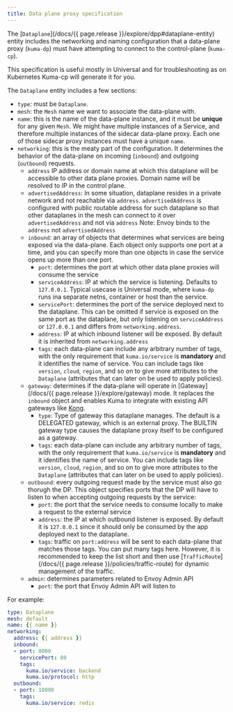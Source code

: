 ```yaml
---
title: Data plane proxy specification
---
```


The [`Dataplane`](/docs/{{ page.release }}/explore/dpp#dataplane-entity) entity includes the networking and naming configuration that a data-plane proxy (`kuma-dp`) must have attempting to connect to the control-plane (`kuma-cp`).

This specification is useful mostly in Universal and for troubleshooting as on Kubernetes Kuma-cp will generate it for you.

The `Dataplane` entity includes a few sections:

* `type`: must be `Dataplane`.
* `mesh`: the `Mesh` name we want to associate the data-plane with.
* `name`: this is the name of the data-plane instance, and it must be **unique** for any given `Mesh`. We might have multiple instances of a Service, and therefore multiple instances of the sidecar data-plane proxy. Each one of those sidecar proxy instances must have a unique `name`.
* `networking`: this is the meaty part of the configuration. It determines the behavior of the data-plane on incoming (`inbound`) and outgoing (`outbound`) requests.
    * `address` IP address or domain name at which this dataplane will be accessible to other data plane proxies. Domain name will be resolved to IP in the control plane.
    * `advertisedAddress`: In some situation, dataplane resides in a private network and not reachable via `address`. `advertisedAddress` is configured with public routable address for such dataplane so that other dataplanes in the mesh can connect to it over `advertisedAddress` and not via `address` Note: Envoy binds to the `address` not `advertisedAddress`
    * `inbound`: an array of objects that determines what services are being exposed via the data-plane. Each object only supports one port at a time, and you can specify more than one objects in case the service opens up more than one port.
        * `port`: determines the port at which other data plane proxies will consume the service
        * `serviceAddress`: IP at which the service is listening. Defaults to `127.0.0.1`. Typical usecase is Universal mode, where `kuma-dp` runs ina  separate netns, container or host than the service.
        * `servicePort`: determines the port of the service deployed next to the dataplane. This can be omitted if service is exposed on the same port as the dataplane, but only listening on `serviceAddress` or `127.0.0.1` and differs from `networking.address`.
        * `address`: IP at which inbound listener will be exposed. By default it is inherited from `networking.address`
        * `tags`: each data-plane can include any arbitrary number of tags, with the only requirement that `kuma.io/service` is **mandatory** and it identifies the name of service. You can include tags like `version`, `cloud`, `region`, and so on to give more attributes to the `Dataplane` (attributes that can later on be used to apply policies).
    * `gateway`: determines if the data-plane will operate in [Gateway](/docs/{{ page.release }}/explore/gateway) mode. It replaces the `inbound` object and enables Kuma to integrate with existing API gateways like [Kong](https://github.com/Kong/kong).
        * `type`: Type of gateway this dataplane manages. The default is a DELEGATED gateway, which is an external proxy. The BUILTIN gateway type causes the dataplane proxy itself to be configured as a gateway.
        * `tags`: each data-plane can include any arbitrary number of tags, with the only requirement that `kuma.io/service` is **mandatory** and it identifies the name of service. You can include tags like `version`, `cloud`, `region`, and so on to give more attributes to the `Dataplane` (attributes that can later on be used to apply policies).
    * `outbound`: every outgoing request made by the service must also go thorugh the DP. This object specifies ports that the DP will have to listen to when accepting outgoing requests by the service:
        * `port`: the port that the service needs to consume locally to make a request to the external service
        * `address`: the IP at which outbound listener is exposed. By default it is `127.0.0.1` since it should only be consumed by the app deployed next to the dataplane.
        * `tags`: traffic on `port:address` will be sent to each data-plane that matches those tags. You can put many tags here. However, it is recommended to keep the list short and then use [`TrafficRoute`](/docs/{{ page.release }}/policies/traffic-route) for dynamic management of the traffic.
    * `admin`: determines parameters related to Envoy Admin API
        * `port`: the port that Envoy Admin API will listen to

For example:

```yaml
type: Dataplane
mesh: default
name: {{ name }}
networking:
  address: {{ address }}
  inbound:
  - port: 8000
    servicePort: 80
    tags:
      kuma.io/service: backend
      kuma.io/protocol: http
  outbound:
  - port: 10000
    tags:
      kuma.io/service: redis
```
